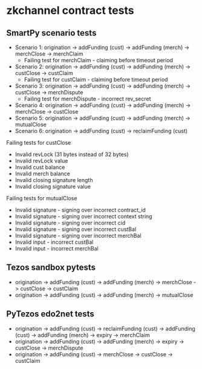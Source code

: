 # zkchannel contract tests

## SmartPy scenario tests

* Scenario 1: origination -> addFunding (cust) -> addFunding (merch) -> merchClose -> merchClaim
    * Failing test for merchClaim - claiming before timeout period
* Scenario 2: origination -> addFunding (cust) -> addFunding (merch) -> custClose -> custClaim
    * Failing test for custClaim - claiming before timeout period
* Scenario 3: origination -> addFunding (cust) -> addFunding (merch) -> custClose -> merchDispute
    * Failing test for merchDispute - incorrect rev_secret
* Scenario 4: origination -> addFunding (cust) -> addFunding (merch) -> merchClose -> custClose
* Scenario 5: origination -> addFunding (cust) -> addFunding (merch) -> mutualClose
* Scenario 6: origination -> addFunding (cust) -> reclaimFunding (cust)

Failing tests for custClose
* Invalid revLock (31 bytes instead of 32 bytes)
* Invalid revLock value
* Invalid cust balance
* Invalid merch balance
* Invalid closing signature length
* Invalid closing signature value

Failing tests for mutualClose
* Invalid signature - signing over incorrect contract_id
* Invalid signature - signing over incorrect context string
* Invalid signature - signing over incorrect cid
* Invalid signature - signing over incorrect custBal
* Invalid signature - signing over incorrect merchBal
* Invalid input - incorrect custBal
* Invalid input - incorrect merchBal
## Tezos sandbox pytests

* origination -> addFunding (cust) -> addFunding (merch) -> merchClose -> custClose -> custClaim
* origination -> addFunding (cust) -> addFunding (merch) -> mutualClose

## PyTezos edo2net tests

* origination -> addFunding (cust) -> reclaimFunding (cust) -> addFunding (cust) -> addFunding (merch) -> expiry -> merchClaim
* origination -> addFunding (cust) -> addFunding (merch) -> expiry -> custClose -> merchDispute
* origination -> addFunding (cust) -> merchClose -> custClose -> custClaim
